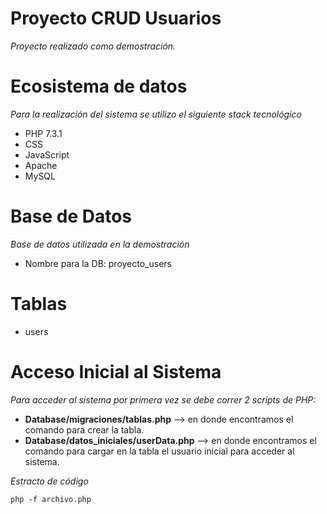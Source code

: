 # Proyecto CRUD Usuarios
_Proyecto realizado como demostración._

# Ecosistema de datos
_Para la realización del sistema se utilizo el siguiente stack tecnológico_
* PHP 7.3.1
* CSS
* JavaScript
* Apache 
* MySQL  
# Base de Datos
_Base de datos utilizada en la demostración_
* Nombre para la DB: proyecto_users
# Tablas
* users
# Acceso Inicial al Sistema
 _Para acceder al sistema por primera vez se debe correr 2 scripts de PHP:_

* **Database/migraciones/tablas.php** --> en donde encontramos el comando para crear la tabla.
* **Database/datos_iniciales/userData.php** --> en donde encontramos el comando para cargar en la tabla el usuario inicial para acceder al sistema.
  
_Estracto de código_
```
php -f archivo.php
```
